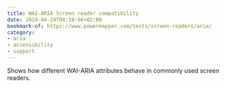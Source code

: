 ```yaml
---
title: WAI-ARIA Screen reader compatibility
date: 2019-04-24T08:19:56+02:00
bookmark-of: https://www.powermapper.com/tests/screen-readers/aria/
category:
- aria
- accessibility
- support
---
```

Shows how different WAI-ARIA attributes behave in commonly used screen readers.
